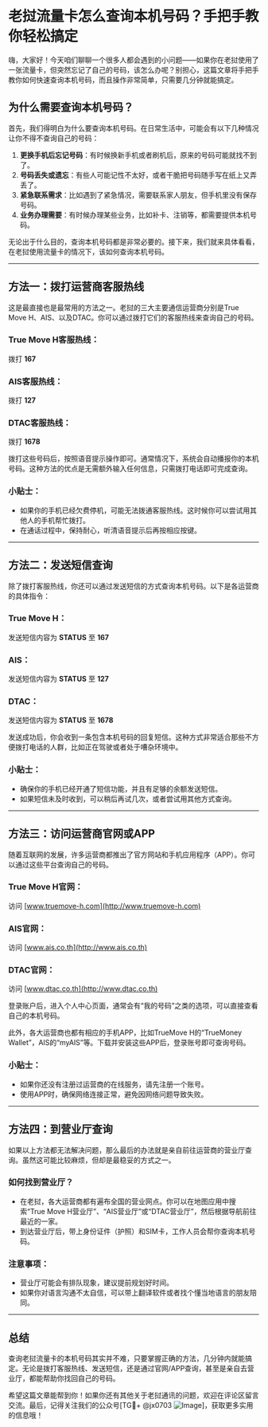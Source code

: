 # 老挝流量卡怎么查询本机号码？手把手教你轻松搞定

嗨，大家好！今天咱们聊聊一个很多人都会遇到的小问题——如果你在老挝使用了一张流量卡，但突然忘记了自己的号码，该怎么办呢？别担心，这篇文章将手把手教你如何快速查询本机号码，而且操作非常简单，只需要几分钟就能搞定。

## 为什么需要查询本机号码？

首先，我们得明白为什么要查询本机号码。在日常生活中，可能会有以下几种情况让你不得不查询自己的号码：

1. **更换手机后忘记号码**：有时候换新手机或者刷机后，原来的号码可能就找不到了。
2. **号码丢失或遗忘**：有些人可能记性不太好，或者干脆把号码随手写在纸上又弄丢了。
3. **紧急联系需求**：比如遇到了紧急情况，需要联系家人朋友，但手机里没有保存号码。
4. **业务办理需要**：有时候办理某些业务，比如补卡、注销等，都需要提供本机号码。

无论出于什么目的，查询本机号码都是非常必要的。接下来，我们就来具体看看，在老挝使用流量卡的情况下，该如何查询本机号码。

---

## 方法一：拨打运营商客服热线

这是最直接也是最常用的方法之一。老挝的三大主要通信运营商分别是True Move H、AIS、以及DTAC。你可以通过拨打它们的客服热线来查询自己的号码。

### True Move H客服热线：
拨打 **167**
### AIS客服热线：
拨打 **127**
### DTAC客服热线：
拨打 **1678**

拨打这些号码后，按照语音提示操作即可。通常情况下，系统会自动播报你的本机号码。这种方法的优点是无需额外输入任何信息，只需拨打电话即可完成查询。

### 小贴士：
- 如果你的手机已经欠费停机，可能无法拨通客服热线。这时候你可以尝试用其他人的手机帮忙拨打。
- 在通话过程中，保持耐心，听清语音提示后再按相应按键。

---

## 方法二：发送短信查询

除了拨打客服热线，你还可以通过发送短信的方式查询本机号码。以下是各运营商的具体指令：

### True Move H：
发送短信内容为 **STATUS** 至 **167**
### AIS：
发送短信内容为 **STATUS** 至 **127**
### DTAC：
发送短信内容为 **STATUS** 至 **1678**

发送成功后，你会收到一条包含本机号码的回复短信。这种方式非常适合那些不方便拨打电话的人群，比如正在驾驶或者处于嘈杂环境中。

### 小贴士：
- 确保你的手机已经开通了短信功能，并且有足够的余额发送短信。
- 如果短信未及时收到，可以稍后再试几次，或者尝试用其他方式查询。

---

## 方法三：访问运营商官网或APP

随着互联网的发展，许多运营商都推出了官方网站和手机应用程序（APP）。你可以通过这些平台查询自己的号码。

### True Move H官网：
访问 [www.truemove-h.com](http://www.truemove-h.com)
### AIS官网：
访问 [www.ais.co.th](http://www.ais.co.th)
### DTAC官网：
访问 [www.dtac.co.th](http://www.dtac.co.th)

登录账户后，进入个人中心页面，通常会有“我的号码”之类的选项，可以直接查看自己的本机号码。

此外，各大运营商也都有相应的手机APP，比如TrueMove H的“TrueMoney Wallet”，AIS的“myAIS”等。下载并安装这些APP后，登录账号即可查询号码。

### 小贴士：
- 如果你还没有注册过运营商的在线服务，请先注册一个账号。
- 使用APP时，确保网络连接正常，避免因网络问题导致失败。

---

## 方法四：到营业厅查询

如果以上方法都无法解决问题，那么最后的办法就是亲自前往运营商的营业厅查询。虽然这可能比较麻烦，但却是最稳妥的方式之一。

### 如何找到营业厅？
- 在老挝，各大运营商都有遍布全国的营业网点。你可以在地图应用中搜索“True Move H营业厅”、“AIS营业厅”或“DTAC营业厅”，然后根据导航前往最近的一家。
- 到达营业厅后，带上身份证件（护照）和SIM卡，工作人员会帮你查询本机号码。

### 注意事项：
- 营业厅可能会有排队现象，建议提前规划好时间。
- 如果你对语言沟通不太自信，可以带上翻译软件或者找个懂当地语言的朋友陪同。

---

## 总结

查询老挝流量卡的本机号码其实并不难，只要掌握正确的方法，几分钟内就能搞定。无论是拨打客服热线、发送短信，还是通过官网/APP查询，甚至是亲自去营业厅，都能帮助你找回自己的号码。

希望这篇文章能帮到你！如果你还有其他关于老挝通讯的问题，欢迎在评论区留言交流。最后，记得关注我们的公众号[TG💪+ @jx0703 ![Image](https://github.com/user-attachments/assets/dbca1d08-cadb-493c-b0ec-ad6f7a83f270)]，获取更多实用的信息哦！